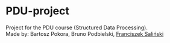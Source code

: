 # PDU-project

Project for the PDU course (Structured Data Processing).  
Made by: Bartosz Pokora, Bruno Podbielski, [Franciszek Saliński](https://github.com/FSalinski)
